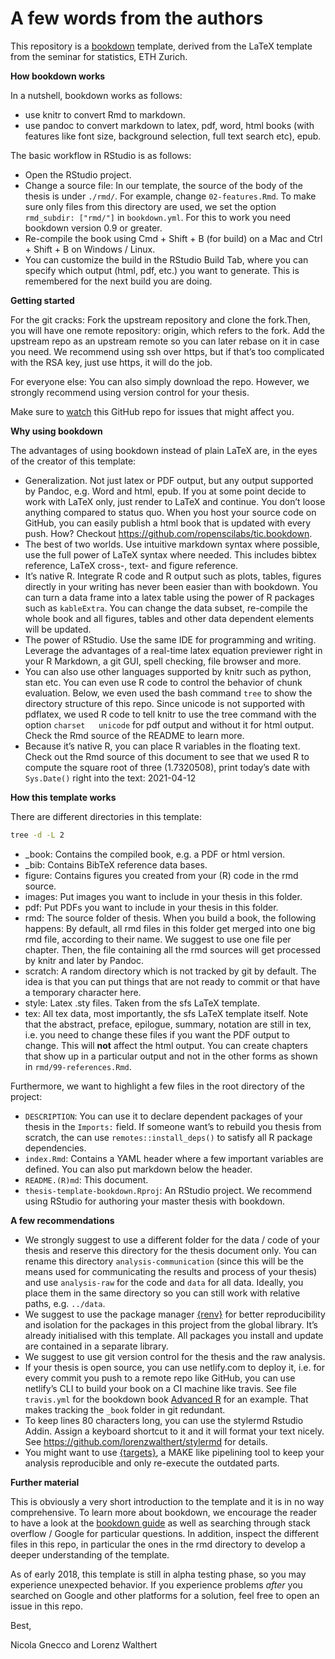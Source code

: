 
<!-- README.md is generated from README.Rmd. Please edit that file -->

# A few words from the authors

This repository is a [bookdown](https://github.com/rstudio/bookdown)
template, derived from the LaTeX template from the seminar for
statistics, ETH Zurich.

**How bookdown works**

In a nutshell, bookdown works as follows:

-   use knitr to convert Rmd to markdown.
-   use pandoc to convert markdown to latex, pdf, word, html books (with
    features like font size, background selection, full text search
    etc), epub.

The basic workflow in RStudio is as follows:

-   Open the RStudio project.
-   Change a source file: In our template, the source of the body of the
    thesis is under `./rmd/`. For example, change `02-features.Rmd`. To
    make sure only files from this directory are used, we set the option
    `rmd_subdir: ["rmd/"]` in `bookdown.yml`. For this to work you need
    bookdown version 0.9 or greater.
-   Re-compile the book using Cmd + Shift + B (for build) on a Mac and
    Ctrl + Shift + B on Windows / Linux.
-   You can customize the build in the RStudio Build Tab, where you can
    specify which output (html, pdf, etc.) you want to generate. This is
    remembered for the next build you are doing.

**Getting started**

For the git cracks: Fork the upstream repository and clone the
fork.Then, you will have one remote repository: origin, which refers to
the fork. Add the upstream repo as an upstream remote so you can later
rebase on it in case you need. We recommend using ssh over https, but if
that’s too complicated with the RSA key, just use https, it will do the
job.

For everyone else: You can also simply download the repo. However, we
strongly recommend using version control for your thesis.

Make sure to
[watch](https://help.github.com/en/articles/watching-and-unwatching-repositories)
this GitHub repo for issues that might affect you.

**Why using bookdown**

The advantages of using bookdown instead of plain LaTeX are, in the eyes
of the creator of this template:

-   Generalization. Not just latex or PDF output, but any output
    supported by Pandoc, e.g. Word and html, epub. If you at some point
    decide to work with LaTeX only, just render to LaTeX and continue.
    You don’t loose anything compared to status quo. When you host your
    source code on GitHub, you can easily publish a html book that is
    updated with every push. How? Checkout
    <https://github.com/ropenscilabs/tic.bookdown>.
-   The best of two worlds. Use intuitive markdown syntax where
    possible, use the full power of LaTeX syntax where needed. This
    includes bibtex reference, LaTeX cross-, text- and figure reference.
-   It’s native R. Integrate R code and R output such as plots, tables,
    figures directly in your writing has never been easier than with
    bookdown. You can turn a data frame into a latex table using the
    power of R packages such as `kableExtra`. You can change the data
    subset, re-compile the whole book and all figures, tables and other
    data dependent elements will be updated.
-   The power of RStudio. Use the same IDE for programming and writing.
    Leverage the advantages of a real-time latex equation previewer
    right in your R Markdown, a git GUI, spell checking, file browser
    and more.
-   You can also use other languages supported by knitr such as python,
    stan etc. You can even use R code to control the behavior of chunk
    evaluation. Below, we even used the bash command `tree` to show the
    directory structure of this repo. Since unicode is not supported
    with pdflatex, we used R code to tell knitr to use the tree command
    with the option `charset   unicode` for pdf output and without it
    for html output. Check the Rmd source of the README to learn more.
-   Because it’s native R, you can place R variables in the floating
    text. Check out the Rmd source of this document to see that we used
    R to compute the square root of three (1.7320508), print today’s
    date with `Sys.Date()` right into the text: 2021-04-12

**How this template works**

There are different directories in this template:

``` bash
tree -d -L 2
```

-   \_book: Contains the compiled book, e.g. a PDF or html version.
-   \_bib: Contains BibTeX reference data bases.
-   figure: Contains figures you created from your (R) code in the rmd
    source.
-   images: Put images you want to include in your thesis in this
    folder.
-   pdf: Put PDFs you want to include in your thesis in this folder.
-   rmd: The source folder of thesis. When you build a book, the
    following happens: By default, all rmd files in this folder get
    merged into one big rmd file, according to their name. We suggest to
    use one file per chapter. Then, the file containing all the rmd
    sources will get processed by knitr and later by Pandoc.
-   scratch: A random directory which is not tracked by git by default.
    The idea is that you can put things that are not ready to commit or
    that have a temporary character here.
-   style: Latex .sty files. Taken from the sfs LaTeX template.
-   tex: All tex data, most importantly, the sfs LaTeX template itself.
    Note that the abstract, preface, epilogue, summary, notation are
    still in tex, i.e. you need to change these files if you want the
    PDF output to change. This will **not** affect the html output. You
    can create chapters that show up in a particular output and not in
    the other forms as shown in `rmd/99-references.Rmd`.

Furthermore, we want to highlight a few files in the root directory of
the project:

-   `DESCRIPTION`: You can use it to declare dependent packages of your
    thesis in the `Imports:` field. If someone want’s to rebuild you
    thesis from scratch, the can use `remotes::install_deps()` to
    satisfy all R package dependencies.
-   `index.Rmd`: Contains a YAML header where a few important variables
    are defined. You can also put markdown below the header.
-   `README.(R)md`: This document.
-   `thesis-template-bookdown.Rproj`: An RStudio project. We recommend
    using RStudio for authoring your master thesis with bookdown.

**A few recommendations**

-   We strongly suggest to use a different folder for the data / code of
    your thesis and reserve this directory for the thesis document only.
    You can rename this directory `analysis-communication` (since this
    will be the means used for communicating the results and process of
    your thesis) and use `analysis-raw` for the code and `data` for all
    data. Ideally, you place them in the same directory so you can still
    work with relative paths, e.g. `../data`.
-   We suggest to use the package manager
    [{renv}](https://rstudio.github.io/renv/) for better reproducibility
    and isolation for the packages in this project from the global
    library. It’s already initialised with this template. All packages
    you install and update are contained in a separate library.
-   We suggest to use git version control for the thesis and the raw
    analysis.
-   If your thesis is open source, you can use netlify.com to deploy it,
    i.e. for every commit you push to a remote repo like GitHub, you can
    use netlify’s CLI to build your book on a CI machine like travis.
    See file `travis.yml` for the bookdown book [Advanced
    R](https://github.com/hadley/adv-r/tree/88dcb07e2b2ae634af6cdeafff2f3ea976077064)
    for an example. That makes tracking the `_book` folder in git
    redundant.
-   To keep lines 80 characters long, you can use the stylermd Rstudio
    Addin. Assign a keyboard shortcut to it and it will format your text
    nicely. See <https://github.com/lorenzwalthert/stylermd> for
    details.
-   You might want to use
    [{targets}](https://docs.ropensci.org/targets/), a MAKE like
    pipelining tool to keep your analysis reproducible and only
    re-execute the outdated parts.

**Further material**

This is obviously a very short introduction to the template and it is in
no way comprehensive. To learn more about bookdown, we encourage the
reader to have a look at the [bookdown
guide](https://bookdown.org/yihui/bookdown/) as well as searching
through stack overflow / Google for particular questions. In addition,
inspect the different files in this repo, in particular the ones in the
rmd directory to develop a deeper understanding of the template.

As of early 2018, this template is still in alpha testing phase, so you
may experience unexpected behavior. If you experience problems *after*
you searched on Google and other platforms for a solution, feel free to
open an issue in this repo.

Best,

Nicola Gnecco and Lorenz Walthert
